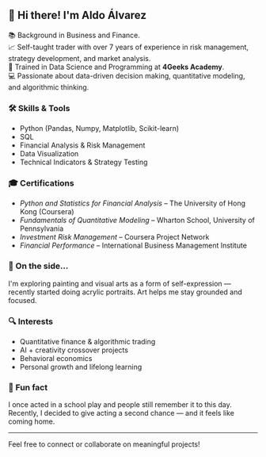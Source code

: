 ## 👋 Hi there! I'm Aldo Álvarez

📚 Background in Business and Finance.  
📈 Self-taught trader with over 7 years of experience in risk management, strategy development, and market analysis.  
🧠 Trained in Data Science and Programming at **4Geeks Academy**.  
💻 Passionate about data-driven decision making, quantitative modeling, and algorithmic thinking.  

### 🛠️ Skills & Tools
- Python (Pandas, Numpy, Matplotlib, Scikit-learn)
- SQL
- Financial Analysis & Risk Management
- Data Visualization
- Technical Indicators & Strategy Testing

### 🎓 Certifications
- *Python and Statistics for Financial Analysis* – The University of Hong Kong (Coursera)  
- *Fundamentals of Quantitative Modeling* – Wharton School, University of Pennsylvania  
- *Investment Risk Management* – Coursera Project Network  
- *Financial Performance* – International Business Management Institute  

### 🎨 On the side...
I'm exploring painting and visual arts as a form of self-expression — recently started doing acrylic portraits. Art helps me stay grounded and focused.

### 🔍 Interests
- Quantitative finance & algorithmic trading  
- AI + creativity crossover projects  
- Behavioral economics  
- Personal growth and lifelong learning

### 🎉 Fun fact
I once acted in a school play and people still remember it to this day. Recently, I decided to give acting a second chance — and it feels like coming home.

---

Feel free to connect or collaborate on meaningful projects!
